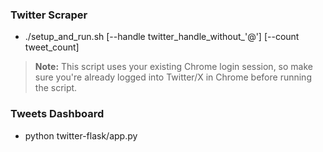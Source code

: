 ### Twitter Scraper

- ./setup_and_run.sh [--handle twitter_handle_without_'@'] [--count tweet_count]

> **Note:** This script uses your existing Chrome login session, so make sure you're already logged into Twitter/X in Chrome before running the script.

### Tweets Dashboard

- python twitter-flask/app.py 
